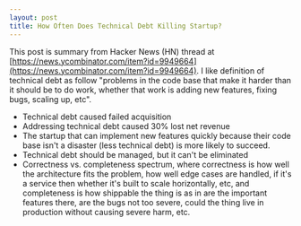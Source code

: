 ```yaml
---
layout: post
title: How Often Does Technical Debt Killing Startup?
---
```


This post is summary from Hacker News (HN) thread at [https://news.ycombinator.com/item?id=9949664](https://news.ycombinator.com/item?id=9949664). I like definition of technical debt as follow "problems in the code base that make it harder than it should be to do work, whether that work is adding new features, fixing bugs, scaling up, etc".
- Technical debt caused failed acquisition
- Addressing technical debt caused 30% lost net revenue
- The startup that can implement new features quickly because their code base isn't a disaster (less technical debt) is more likely to succeed.
- Technical debt should be managed, but it can't be eliminated
- Correctness vs. completeness spectrum, where correctness is how well the architecture fits the problem, how well edge cases are handled, if it's a service then whether it's built to scale horizontally, etc, and completeness is how shippable the thing is as in are the important features there, are the bugs not too severe, could the thing live in production without causing severe harm, etc.
